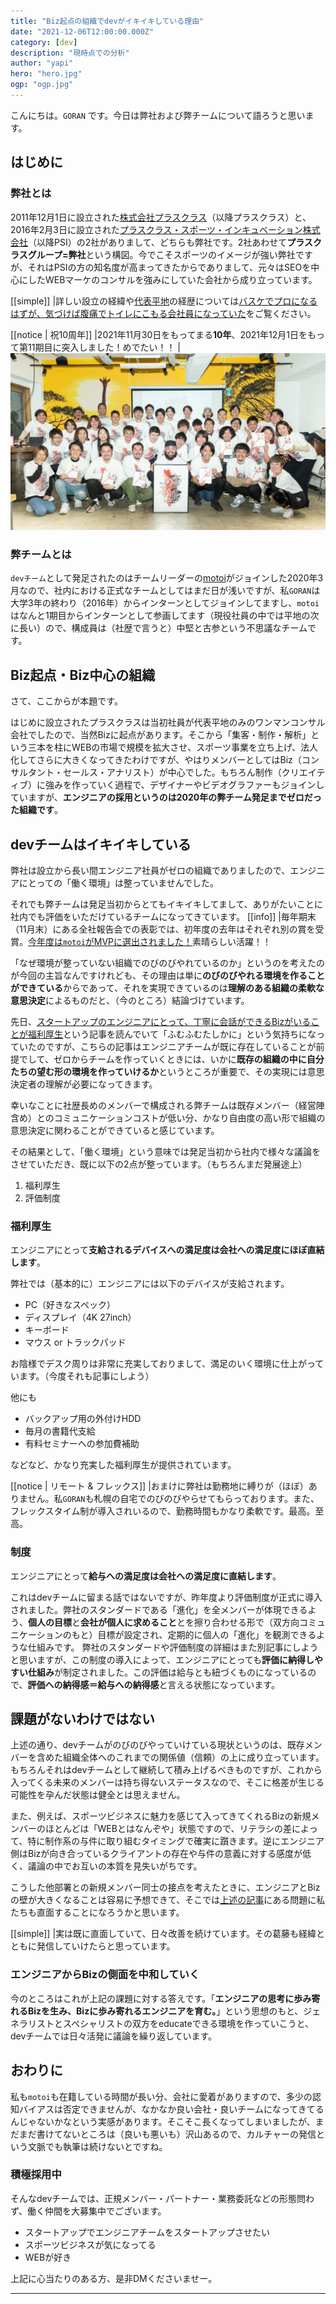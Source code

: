 ```yaml
---
title: "Biz起点の組織でdevがイキイキしている理由"
date: "2021-12-06T12:00:00.000Z"
category: [dev]
description: "現時点での分析"
author: "yapi"
hero: "hero.jpg"
ogp: "ogp.jpg"
---
```


こんにちは。`GORAN` です。今日は弊社および弊チームについて語ろうと思います。

## はじめに

### 弊社とは
2011年12月1日に設立された[株式会社プラスクラス](https://plus-class.co.jp/)（以降プラスクラス）と、2016年2月3日に設立された[プラスクラス・スポーツ・インキュベーション株式会社](https://plusclass-sports-incubation.co.jp/)（以降PSI）の2社がありまして、どちらも弊社です。2社あわせて**プラスクラスグループ=弊社**という構図。今でこそスポーツのイメージが強い弊社ですが、それはPSIの方の知名度が高まってきたからでありまして、元々はSEOを中心にしたWEBマーケのコンサルを強みにしていた会社から成り立っています。

[[simple]]
|詳しい設立の経緯や[代表平地](https://twitter.com/halloffame81)の経歴については[バスケでプロになるはずが、気づけば腹痛でトイレにこもる会社員になっていた](https://note.com/halloffame81/n/nf3f2c5b7dfeb)をご覧ください。

[[notice | 祝10周年]]
|2021年11月30日をもってまる**10年**、2021年12月1日をもって第11期目に突入しました！めでたい！！
|![image](10th.jpg)


### 弊チームとは
`devチーム`として発足されたのはチームリーダーの[motoi](https://twitter.com/motoi_dev)がジョインした2020年3月なので、社内における正式なチームとしてはまだ日が浅いですが、私``GORAN``は大学3年の終わり（2016年）からインターンとしてジョインしてますし、`motoi`はなんと1期目からインターンとして参画してます（現役社員の中では平地の次に長い）ので、構成員は（社歴で言うと）中堅と古参という不思議なチームです。

## Biz起点・Biz中心の組織
さて、ここからが本題です。

はじめに設立されたプラスクラスは当初社員が代表平地のみのワンマンコンサル会社でしたので、当然Bizに起点があります。そこから「集客・制作・解析」という三本を柱にWEBの市場で規模を拡大させ、スポーツ事業を立ち上げ、法人化してさらに大きくなってきたわけですが、やはりメンバーとしてはBiz（コンサルタント・セールス・アナリスト）が中心でした。もちろん制作（クリエイティブ）に強みを作っていく過程で、デザイナーやビデオグラファーもジョインしていますが、**エンジニアの採用というのは2020年の弊チーム発足までゼロだった組織です**。

## devチームはイキイキしている
弊社は設立から長い間エンジニア社員がゼロの組織でありましたので、エンジニアにとっての「働く環境」は整っていませんでした。

それでも弊チームは発足当初からとてもイキイキしてまして、ありがたいことに社内でも評価をいただけているチームになってきています。
[[info]]
|毎年期末（11月末）にある全社報告会での表彰では、初年度の去年はそれぞれ別の賞を受賞。[今年度は`motoi`がMVPに選出されました！](https://twitter.com/halloffame81/status/1465883837875900417?s=20)素晴らしい活躍！！

「なぜ環境が整っていない組織でのびのびやれているのか」というのを考えたのが今回の主旨なんですけれども、その理由は単に**のびのびやれる環境を作ることができている**からであって、それを実現できているのは**理解のある組織の柔軟な意思決定**によるものだと、（今のところ）結論づけています。

先日、[スタートアップのエンジニアにとって、丁寧に会話ができるBizがいることが福利厚生](https://zenn.dev/leaner_tech/articles/20211020-as-a-startup-engineer)という記事を読んでいて「ふむふむたしかに」という気持ちになっていたのですが、こちらの記事はエンジニアチームが既に存在していることが前提でして、ゼロからチームを作っていくときには、いかに**既存の組織の中に自分たちの望む形の環境を作っていけるか**というところが重要で、その実現には意思決定者の理解が必要になってきます。

幸いなことに社歴長めのメンバーで構成される弊チームは既存メンバー（経営陣含め）とのコミュニケーションコストが低い分、かなり自由度の高い形で組織の意思決定に関わることができていると感じています。

その結果として、「働く環境」という意味では発足当初から社内で様々な議論をさせていただき、既に以下の2点が整っています。（もちろんまだ発展途上）

1. 福利厚生
2. 評価制度

### 福利厚生
エンジニアにとって**支給されるデバイスへの満足度は会社への満足度にほぼ直結します**。

弊社では（基本的に）エンジニアには以下のデバイスが支給されます。

- PC（好きなスペック）
- ディスプレイ（4K 27inch）
- キーボード
- マウス or トラックパッド

お陰様でデスク周りは非常に充実しておりまして、満足のいく環境に仕上がっています。（今度それも記事にしよう）

他にも

- バックアップ用の外付けHDD
- 毎月の書籍代支給
- 有料セミナーへの参加費補助

などなど、かなり充実した福利厚生が提供されています。

[[notice | リモート & フレックス]]
|おまけに弊社は勤務地に縛りが（ほぼ）ありません。私`GORAN`も札幌の自宅でのびのびやらせてもらっております。また、フレックスタイム制が導入されいるので、勤務時間もかなり柔軟です。最高。至高。

### 制度
エンジニアにとって**給与への満足度は会社への満足度に直結します**。

これはdevチームに留まる話ではないですが、昨年度より評価制度が正式に導入されました。弊社のスタンダードである「進化」を全メンバーが体現できるよう、**個人の目標**と**会社が個人に求めること**とを擦り合わせる形で（双方向コミュニケーションのもと）目標が設定され、定期的に個人の「進化」を観測できるような仕組みです。
弊社のスタンダードや評価制度の詳細はまた別記事にしようと思いますが、この制度の導入によって、エンジニアにとっても**評価に納得しやすい仕組み**が制定されました。この評価は給与とも紐づくものになっているので、**評価への納得感＝給与への納得感**と言える状態になっています。

## 課題がないわけではない
上述の通り、devチームがのびのびやっていけている現状というのは、既存メンバーを含めた組織全体へのこれまでの関係値（信頼）の上に成り立っています。もちろんそれはdevチームとして継続して積み上げるべきものですが、これから入ってくる未来のメンバーは持ち得ないステータスなので、そこに格差が生じる可能性を孕んだ状態は健全とは思えません。

また、例えば、スポーツビジネスに魅力を感じて入ってきてくれるBizの新規メンバーのほとんどは「WEBとはなんぞや」状態ですので、リテラシの差によって、特に制作系の与件に取り組むタイミングで確実に躓きます。逆にエンジニア側はBizが向き合っているクライアントの存在や与件の意義に対する感度が低く、議論の中でお互いの本質を見失いがちです。

こうした他部署との新規メンバー同士の接点を考えたときに、エンジニアとBizの壁が大きくなることは容易に予想できて、そこでは[上述の記事](https://zenn.dev/leaner_tech/articles/20211020-as-a-startup-engineer)にある問題に私たちも直面することになろうかと思います。

[[simple]]
|実は既に直面していて、日々改善を続けています。その葛藤も経緯とともに発信していけたらと思っています。

### エンジニアからBizの側面を中和していく
今のところはこれが上記の課題に対する答えです。「**エンジニアの思考に歩み寄れるBizを生み、Bizに歩み寄れるエンジニアを育む。**」という思想のもと、ジェネラリストとスペシャリストの双方をeducateできる環境を作っていこうと、devチームでは日々活発に議論を繰り返しています。

## おわりに
私も`motoi`も在籍している時間が長い分、会社に愛着がありますので、多少の認知バイアスは否定できませんが、なかなか良い会社・良いチームになってきてるんじゃないかなという実感があります。そこそこ長くなってしまいましたが、まだまだ書けてないところは（良いも悪いも）沢山あるので、カルチャーの発信という文脈でも執筆は続けないとですね。

### 積極採用中
そんなdevチームでは、正規メンバー・パートナー・業務委託などの形態問わず、働く仲間を大募集中でございます。

- スタートアップでエンジニアチームをスタートアップさせたい
- スポーツビジネスが気になってる
- WEBが好き

上記に心当たりのある方、是非DMくださいませー。

---